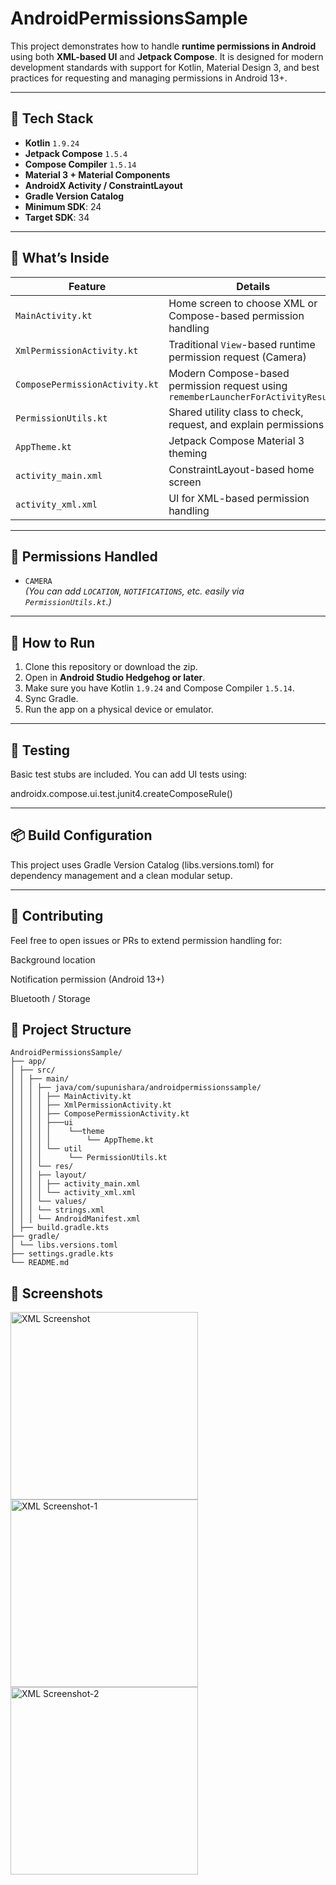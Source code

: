 # AndroidPermissionsSample

This project demonstrates how to handle **runtime permissions in Android** using both **XML-based UI** and **Jetpack Compose**. It is designed for modern development standards with support for Kotlin, Material Design 3, and best practices for requesting and managing permissions in Android 13+.

---

## 🔧 Tech Stack

- **Kotlin** `1.9.24`
- **Jetpack Compose** `1.5.4`
- **Compose Compiler** `1.5.14`
- **Material 3 + Material Components**
- **AndroidX Activity / ConstraintLayout**
- **Gradle Version Catalog**
- **Minimum SDK**: 24
- **Target SDK**: 34

---

## 🧠 What’s Inside

| Feature | Details |
|--------|---------|
| `MainActivity.kt` | Home screen to choose XML or Compose-based permission handling |
| `XmlPermissionActivity.kt` | Traditional `View`-based runtime permission request (Camera) |
| `ComposePermissionActivity.kt` | Modern Compose-based permission request using `rememberLauncherForActivityResult` |
| `PermissionUtils.kt` | Shared utility class to check, request, and explain permissions |
| `AppTheme.kt` | Jetpack Compose Material 3 theming |
| `activity_main.xml` | ConstraintLayout-based home screen |
| `activity_xml.xml` | UI for XML-based permission handling |

---

## 🔐 Permissions Handled

- `CAMERA`  
  *(You can add `LOCATION`, `NOTIFICATIONS`, etc. easily via `PermissionUtils.kt`.)*

---

## 🚀 How to Run

1. Clone this repository or download the zip.
2. Open in **Android Studio Hedgehog or later**.
3. Make sure you have Kotlin `1.9.24` and Compose Compiler `1.5.14`.
4. Sync Gradle.
5. Run the app on a physical device or emulator.

---

## 🧪 Testing

Basic test stubs are included. You can add UI tests using:

androidx.compose.ui.test.junit4.createComposeRule()

---

## 📦 Build Configuration
This project uses Gradle Version Catalog (libs.versions.toml) for dependency management and a clean modular setup.

---

## 🤝 Contributing
Feel free to open issues or PRs to extend permission handling for:

Background location

Notification permission (Android 13+)

Bluetooth / Storage


## 📁 Project Structure
```
AndroidPermissionsSample/
├── app/
│ ├── src/
│ │ ├── main/
│ │ │ ├── java/com/supunishara/androidpermissionssample/
│ │ │ │ ├── MainActivity.kt
│ │ │ │ ├── XmlPermissionActivity.kt
│ │ │ │ ├── ComposePermissionActivity.kt
│ │ │ │ ├───ui
│ │ │ │ │    └──theme   
│ │ │ │ │        └── AppTheme.kt   
│ │ │ │ └── util
│ │ │ │      └── PermissionUtils.kt
│ │ │ └── res/
│ │ │ ├── layout/
│ │ │ │ ├── activity_main.xml
│ │ │ │ └── activity_xml.xml
│ │ │ └── values/
│ │ │ └── strings.xml
│ │ │ └── AndroidManifest.xml
│ ├── build.gradle.kts
├── gradle/
│ └── libs.versions.toml
├── settings.gradle.kts
└── README.md
```

## 📸 Screenshots
<img src="screenshots/XML_based_UI.png" alt="XML Screenshot" width="300"/>
<img src="screenshots/Composer_Based_UI-1.png" alt="XML Screenshot-1" width="300"/>
<img src="screenshots/Composer_Based_UI-2.png" alt="XML Screenshot-2" width="300"/>
